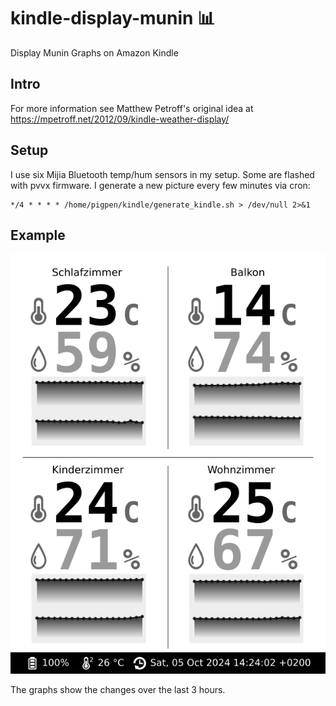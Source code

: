 # kindle-display-munin :bar_chart:
Display Munin Graphs on Amazon Kindle

## Intro

For more information see Matthew Petroff's original idea at https://mpetroff.net/2012/09/kindle-weather-display/

## Setup

I use six Mijia Bluetooth temp/hum sensors in my setup. Some are flashed with pvvx firmware.
I generate a new picture every few minutes via cron: 

```
*/4 * * * * /home/pigpen/kindle/generate_kindle.sh > /dev/null 2>&1
```

## Example
![Kindle Example](https://github.com/mreymann/kindle-display-munin/blob/master/example.png)

The graphs show the changes over the last 3 hours.
